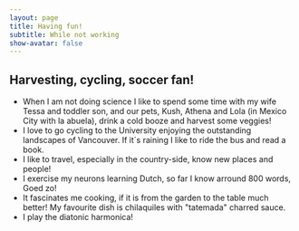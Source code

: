 ```yaml
---
layout: page
title: Having fun!
subtitle: While not working
show-avatar: false
---
```

## Harvesting, cycling, soccer fan!

- When I am not doing science I like to spend some time with my wife Tessa and toddler son, and our pets, Kush, Athena and Lola (in Mexico City with la abuela), drink a cold booze and harvest some veggies!
- I love to go cycling to the University enjoying the outstanding landscapes of Vancouver. If it´s raining I like to ride the bus and read a book. 
- I like to travel, especially in the country-side, know new places and people!
- I exercise my neurons learning Dutch, so far I know arround 800 words, Goed zo!
- It fascinates me cooking, if it is from the garden to the table much better! My favourite dish is chilaquiles with "tatemada" charred sauce.
- I play the diatonic harmonica! 




